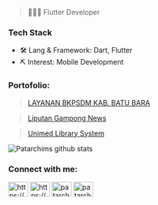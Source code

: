 > 👨🏻‍💻 Flutter Developer

### Tech Stack

- 🛠 Lang & Framework: Dart, Flutter
- ⛏ Interest: Mobile Development



<h3 align="left">Portofolio:</h3>

> [LAYANAN BKPSDM KAB. BATU BARA](https://play.google.com/store/apps/details?id=com.indosistem.absensi_batubara)

> [Liputan Gampong News](https://play.google.com/store/apps/details?id=com.liputan_gampong_news.app)

> [Unimed Library System](https://play.google.com/store/apps/details?id=com.unimed.library_app)

![Patarchims github stats](https://github-readme-stats.vercel.app/api?username=patarchims&show_icons=true&theme=dracula&hide=stars,issues)



<h3 align="left">Connect with me:</h3>
<p align="left">
<a href="https://linkedin.com/in/patar-simbolon-007b94102/" target="blank"><img align="center" src="https://raw.githubusercontent.com/rahuldkjain/github-profile-readme-generator/master/src/images/icons/Social/linked-in-alt.svg" alt="https://www.linkedin.com/in/patar-simbolon-007b94102/" height="30" width="40" /></a>
<a href="https://www.youtube.com/channel/UCSQ8OfaRfmmrfE82Nj3ABvA" target="blank"><img align="center" src="https://raw.githubusercontent.com/rahuldkjain/github-profile-readme-generator/master/src/images/icons/Social/youtube.svg" alt="https://www.youtube.com/c/teachmedia-net" height="30" width="40" /></a>
<a href="https://fb.com/patarchims" target="blank"><img align="center" src="https://raw.githubusercontent.com/rahuldkjain/github-profile-readme-generator/master/src/images/icons/Social/facebook.svg" alt="patarchims" height="30" width="40" /></a>
<a href="https://instagram.com/patarchims" target="blank"><img align="center" src="https://raw.githubusercontent.com/rahuldkjain/github-profile-readme-generator/master/src/images/icons/Social/instagram.svg" alt="patarchims" height="30" width="40" /></a>
</p>


<!--
**patarchims/patarchims** is a ✨ _special_ ✨ repository because its `README.md` (this file) appears on your GitHub profile.

Here are some ideas to get you started:

- 🔭 I’m currently working on ...
- 🌱 I’m currently learning ...
- 👯 I’m looking to collaborate on ...
- 🤔 I’m looking for help with ...
- 💬 Ask me about ...
- 📫 How to reach me: ...
- 😄 Pronouns: ...
- ⚡ Fun fact: ...
-->
